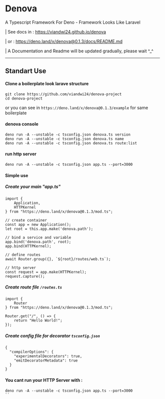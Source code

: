 # Denova
A Typescript Framework For Deno - Framework Looks Like Laravel

| See docs in : https://viandwi24.github.io/denova

| or : https://deno.land/x/denova@0.1.3/docs/README.md

| A Documentation and Readme will be updated gradually, please wait ^_^

<hr>

## Standart Use
#### Clone a boilerplate look larave structure
```
git clone https://github.com/viandwi24/denova-project
cd denova-project
```
or you can see in `https://deno.land/x/denova@0.1.3/example` for same boilerplate

#### denova console
```
deno run -A --unstable -c tsconfig.json denova.ts version
deno run -A --unstable -c tsconfig.json denova.ts name
deno run -A --unstable -c tsconfig.json denova.ts route:list
```
#### run http server
```
deno run -A --unstable -c tsconfig.json app.ts --port=3000
```

#### Simple use
##### Create your main "app.ts"
```
import {
    Application,
    HTTPKernel
} from "https://deno.land/x/denova@0.1.3/mod.ts";

// create container
const app = new Application();
let root = this.app.make('denova.path');

// bind a service and variable
app.bind('denova.path', root);
app.bind(HTTPKernel);

// define routes
await Router.group({}, `${root}/routes/web.ts`);

// http server
const request = app.make(HTTPKernel);
request.capture();
```


##### Create route file `/routes.ts`
```
import {
    Router
} from "https://deno.land/x/denova@0.1.3/mod.ts";

Router.get("/", () => {
    return "Hello World!";
});
```

##### Create config file for decorator `tsconfig.json`
```
{
  "compilerOptions": {
    "experimentalDecorators": true,
    "emitDecoratorMetadata": true
  }
}
```

#### You cant run your HTTP Server with :
```
deno run -A --unstable -c tsconfig.json app.ts --port=3000
``